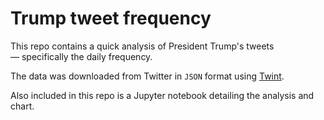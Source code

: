 # Trump tweet frequency

This repo contains a quick analysis of President Trump's tweets — specifically the daily frequency.  

The data was downloaded from Twitter in `JSON` format using [Twint](https://github.com/twintproject/twint). 

Also included in this repo is a Jupyter notebook detailing the analysis and chart.
